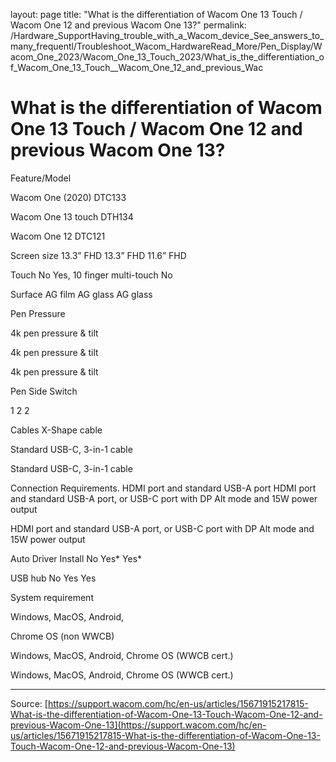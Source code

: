 layout: page
title: "What is the differentiation of Wacom One 13 Touch / Wacom One 12 and previous Wacom One 13?"
permalink: /Hardware_SupportHaving_trouble_with_a_Wacom_device_See_answers_to_many_frequentl/Troubleshoot_Wacom_HardwareRead_More/Pen_Display/Wacom_One_2023/Wacom_One_13_Touch_2023/What_is_the_differentiation_of_Wacom_One_13_Touch__Wacom_One_12_and_previous_Wac

# What is the differentiation of Wacom One 13 Touch / Wacom One 12 and previous Wacom One 13?

Feature/Model

Wacom One (2020) DTC133


Wacom One 13 touch DTH134


Wacom One 12 DTC121



Screen size
13.3” FHD
13.3” FHD
11.6” FHD


Touch
No
Yes, 10 finger multi-touch
No


Surface
AG film
AG glass
AG glass



Pen Pressure


4k pen pressure & tilt


4k pen pressure & tilt


4k pen pressure & tilt




Pen Side Switch

1
2
2


Cables
X-Shape cable

Standard USB-C, 3-in-1 cable


Standard USB-C, 3-in-1 cable



Connection Requirements.
HDMI port and standard USB-A port
HDMI port and standard USB-A port, or USB-C port with DP Alt mode and 15W power output

HDMI port and standard USB-A port, or USB-C port with DP Alt mode and 15W power output



Auto Driver Install
No
Yes*
Yes*


USB hub
No
Yes
Yes


System requirement



Windows, MacOS, Android, 


Chrome OS (non WWCB)


Windows, MacOS, Android, Chrome OS (WWCB cert.)


Windows, MacOS, Android, Chrome OS (WWCB cert.)

---
Source: [https://support.wacom.com/hc/en-us/articles/15671915217815-What-is-the-differentiation-of-Wacom-One-13-Touch-Wacom-One-12-and-previous-Wacom-One-13](https://support.wacom.com/hc/en-us/articles/15671915217815-What-is-the-differentiation-of-Wacom-One-13-Touch-Wacom-One-12-and-previous-Wacom-One-13)
